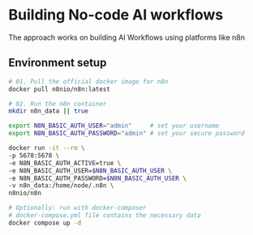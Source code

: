 # Building No-code AI workflows

The approach works on building AI Workflows using platforms like n8n

## Environment setup

```bash
# 01. Pull the official docker image for n8n
docker pull n8nio/n8n:latest 

# 02. Run the n8n container
mkdir n8n_data || true

export N8N_BASIC_AUTH_USER="admin"     # set your username
export N8N_BASIC_AUTH_PASSWORD="admin" # set your secure password

docker run -it --rm \
-p 5678:5678 \
-e N8N_BASIC_AUTH_ACTIVE=true \
-e N8N_BASIC_AUTH_USER=$N8N_BASIC_AUTH_USER \
-e N8N_BASIC_AUTH_PASSWORD=$N8N_BASIC_AUTH_USER \
-v n8n_data:/home/node/.n8n \
n8nio/n8n

# Optionally: run with docker-composer
# docker-compose.yml file contains the necessary data
docker compose up -d
```
